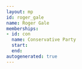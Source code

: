 ```yaml
---
layout: mp
id: roger_gale
name: Roger Gale
memberships:
- id: con
  name: Conservative Party
  start: 
  end: 
autogenerated: true
---
```


